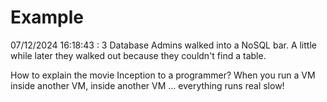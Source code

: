 # Example

<!-- replace-with-date starts -->
07/12/2024 16:18:43 : 3 Database Admins walked into a NoSQL bar. A little while later they walked out because they couldn't find a table.
<!-- replace-with-date ends -->

<!-- replace-with-joke starts -->
How to explain the movie Inception to a programmer? When you run a VM inside another VM, inside another VM ... everything runs real slow!
<!-- replace-with-joke ends -->